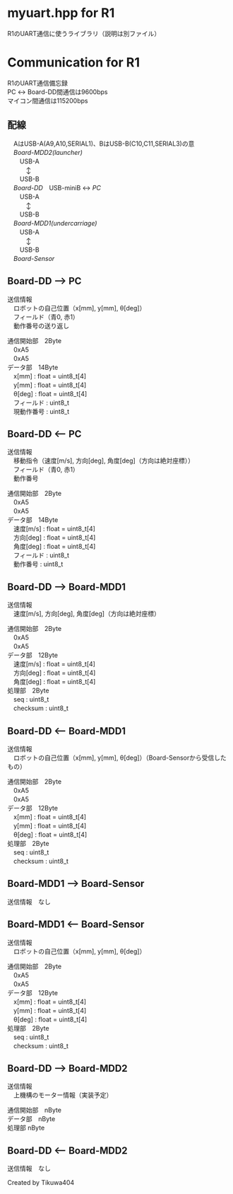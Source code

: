 # myuart.hpp for R1
R1のUART通信に使うライブラリ（説明は別ファイル）

# Communication for R1
R1のUART通信備忘録  
PC ↔ Board-DD間通信は9600bps  
マイコン間通信は115200bps

## 配線
　AはUSB-A(A9,A10,SERIAL1)、BはUSB-B(C10,C11,SERIAL3)の意   
　*Board-MDD2(launcher)*  
　　USB-A  
　　　↕  
　　USB-B  
　*Board-DD*　USB-miniB  ↔ *PC*  
　　USB-A  
　　　↕  
　　USB-B  
　*Board-MDD1(undercarriage)*  
　　USB-A  
　　　↕  
　　USB-B  
　*Board-Sensor*

## Board-DD --> PC
送信情報   
　ロボットの自己位置（x[mm], y[mm], θ[deg]）  
　フィールド（青0, 赤1）  
　動作番号の送り返し

通信開始部　2Byte  
　0xA5  
　0xA5  
データ部　14Byte  
　x[mm] : float = uint8_t[4]  
　y[mm] : float = uint8_t[4]  
　θ[deg] : float = uint8_t[4]  
　フィールド : uint8_t  
　現動作番号 : uint8_t

## Board-DD <-- PC
送信情報  
　移動指令（速度[m/s], 方向[deg], 角度[deg]（方向は絶対座標））  
　フィールド（青0, 赤1）  
　動作番号  

通信開始部　2Byte  
　0xA5  
　0xA5  
データ部　14Byte  
　速度[m/s] : float = uint8_t[4]  
　方向[deg] : float = uint8_t[4]  
　角度[deg] : float = uint8_t[4]  
　フィールド : uint8_t  
　動作番号 : uint8_t  

## Board-DD --> Board-MDD1  
送信情報  
　速度[m/s], 方向[deg], 角度[deg]（方向は絶対座標）

通信開始部　2Byte  
　0xA5  
　0xA5  
データ部　12Byte  
　速度[m/s] : float = uint8_t[4]  
　方向[deg] : float = uint8_t[4]  
　角度[deg] : float = uint8_t[4]  
処理部　2Byte  
　seq : uint8_t  
　checksum : uint8_t

## Board-DD <-- Board-MDD1
送信情報   
　ロボットの自己位置（x[mm], y[mm], θ[deg]）（Board-Sensorから受信したもの）  

通信開始部　2Byte  
　0xA5  
　0xA5  
データ部　12Byte  
　x[mm] : float = uint8_t[4]  
　y[mm] : float = uint8_t[4]  
　θ[deg] : float = uint8_t[4]   
処理部　2Byte  
　seq : uint8_t  
　checksum : uint8_t

## Board-MDD1 --> Board-Sensor
送信情報　なし   

## Board-MDD1 <-- Board-Sensor
送信情報   
　ロボットの自己位置（x[mm], y[mm], θ[deg]）  

通信開始部　2Byte  
　0xA5  
　0xA5  
データ部　12Byte  
　x[mm] : float = uint8_t[4]  
　y[mm] : float = uint8_t[4]  
　θ[deg] : float = uint8_t[4]  
処理部　2Byte  
　seq : uint8_t  
　checksum : uint8_t

## Board-DD --> Board-MDD2
送信情報   
　上機構のモーター情報（実装予定）  

通信開始部　nByte  
データ部　nByte  
処理部 nByte

## Board-DD <-- Board-MDD2
送信情報　なし  

Created by Tikuwa404